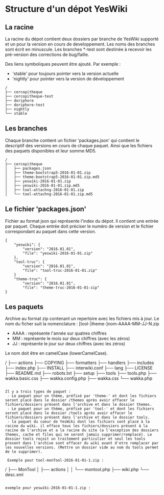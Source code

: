 Structure d'un dépot YesWiki
============================

La racine
---------

La racine du dépot contient deux dossiers par branche de YesWiki supporté et un pour la version en cours de developpement.
Les noms des branches sont écrit en minuscule.
Les branches *-test sont destinée à recevoir les pré-version des corrections de bug/faille.

Des liens symboliques peuvent être ajouté. Par exemple :
 - 'stable' pour toujours pointer vers la version actuelle
 - 'nightly' pour pointer vers la version de développement
```
/
├── cercopitheque
├── cercopitheque-test
├── doriphore
├── doriphore-test
├── nightly
└── stable
```

Les branches
------------
Chaque branche contient un fichier 'packages.json' qui contient le descriptif des versions en cours de chaque paquet. Ainsi que les fichiers des paquets disponibles et leur somme MD5.
```
/
├── cercopitheque
│   ├── packages.json
│   ├── theme-bootstrap5-2016-01-01.zip
│   ├── theme-bootstrap5-2016-01-01.zip.md5
│   ├── yeswiki-2016-01-01.zip
│   ├── yeswiki-2016-01-01.zip.md5
│   ├── tool-attachng-2016-01-01.zip
│   └── tool-attachng-2016-01-01.zip.md5
```

Le fichier 'packages.json'
-----------------------
Fichier au format json qui représente l'index du dépot. Il contient une entrée par paquet.
Chaque entrée doit préciser le numéro de version et le fichier correspondant au paquet dans cette version.

```
{
    "yeswiki": {
        "version": "2016.01.01",
        "file": "yeswiki-2016-01-01.zip"
    },
    "tool-truc": {
        "version": "2016.01.01",
        "file": "tool-truc-2016-01-01.zip"
    }
    "theme-truc": {
        "version": "2016.01.01",
        "file": "theme-truc-2016-01-01-zip"
}
```

Les paquets
-----------
Archive au format zip contenant un repertoire avec les fichiers mis à jour. Le nom du ficher suit la nomenclature : [tool-|theme-]nom-AAAA-MM-JJ-N.zip

 - AAAA : représente l'année sur quatres chiffres
 - MM : représente le mois sur deux chiffres (avec les zéros)
 - JJ : représente le jour sur deux chiffres (avec les zéros)

 Le nom doit être en camelCase (lowerCamelCase).

/
├── actions
├── COPYING
├── formatters
├── handlers
├── includes
├── index.php
├── INSTALL
├── interwiki.conf
├── lang
├── LICENSE
├── README.md
├── robots.txt
├── setup
├── tools
├── tools.php
├── wakka.basic.css
├── wakka.config.php
├── wakka.css
└── wakka.php
```

Il y a trois types de paquet :
 - Le paquet pour un thème, préfixé par 'theme-' et dont les fichiers seront placé dans le dossier /themes après avoir effacer le fichiers/dossiers présent dans l'archive et dans le dossier themes.
 - Le paquet pour un thème, préfixé par 'tool-' et dont les fichiers seront placé dans le dossier /tools après avoir effacer le fichiers/dossiers présent dans l'archive et dans le dossier tools.
 - la paquet du coeur de YesWiki dont les fichiers sont placé à la racine du wiki. il efface tous les fichiers/dossiers présent à la racine de l'archive et a la racine du site (a l'exception des dossiers themes, cache et files qui ne seront jamais supprimer/remplacé). Le dossier tools reçoit un traitement particulier et seul les tools present dans l'archive sont effacer du wiki avant d'etre remplacer par les nouvelles versions. (Mettre un dossier vide au nom du tools permet de le supprimer).

 Exemple pour tool-monTool-2016-01-01-1.zip :
 ```
 /
 ├── MonTool
 │   ├── actions
 │   │   └── montool.php
 ├── wiki.php
 └── desc.xml
 ```

 exemple pour yeswiki-2016-01-01-1.zip :
 ```
